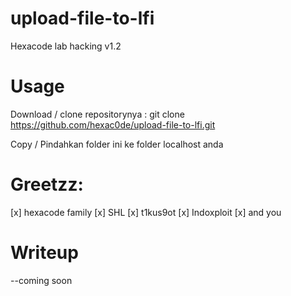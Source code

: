# upload-file-to-lfi
Hexacode lab hacking v1.2

# Usage

Download / clone repositorynya 
  : git clone https://github.com/hexac0de/upload-file-to-lfi.git

Copy / Pindahkan folder ini ke folder localhost anda

# Greetzz:

[x] hexacode family [x] SHL [x] t1kus9ot [x] Indoxploit [x] and you

# Writeup

--coming soon

